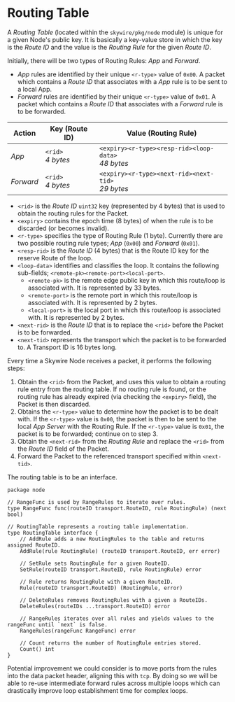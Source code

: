 # Routing Table

A *Routing Table* (located within the `skywire/pkg/node` module) is unique for a given Node's public key. It is basically a key-value store in which the key is the *Route ID* and the value is the *Routing Rule* for the given *Route ID*.

Initially, there will be two types of Routing Rules: *App* and *Forward*.

- *App* rules are identified by their unique `<r-type>` value of `0x00`. A packet which contains a *Route ID* that associates with a *App* rule is to be sent to a local App.
- *Forward* rules are identified by their unique `<r-type>` value of `0x01`. A packet which contains a *Route ID* that associates with a *Forward* rule is to be forwarded.

| Action | Key (Route ID) | Value (Routing Rule) |
| ------ | -------------- | -------------------- |
| *App* | `<rid>`<br>*4 bytes* | `<expiry><r-type><resp-rid><loop-data>`<br>*48 bytes* |
| *Forward* | `<rid>`<br>*4 bytes* | `<expiry><r-type><next-rid><next-tid>`<br>*29 bytes* |

- `<rid>` is the *Route ID* `uint32` key (represented by 4 bytes) that is used to obtain the routing rules for the Packet.
- `<expiry>` contains the epoch time (8 bytes) of when the rule is to be discarded (or becomes invalid).
- `<r-type>` specifies the type of Routing Rule (1 byte). Currently there are two possible routing rule types; *App* (`0x00`) and *Forward* (`0x01`).
- `<resp-rid>` is the *Route ID* (4 bytes) that is the Route ID key for the reserve Route of the loop.
- `<loop-data>` identifies and classifies the loop. It contains the following sub-fields; `<remote-pk><remote-port><local-port>`.
    - `<remote-pk>` is the remote edge public key in which this route/loop is associated with. It is represented by 33 bytes.
    - `<remote-port>` is the remote port in which this route/loop is associated with. It is represented by 2 bytes.
    - `<local-port>` is the local port in which this route/loop is associated with. It is represented by 2 bytes.
- `<next-rid>` is the *Route ID* that is to replace the `<rid>` before the Packet is to be forwarded.
- `<next-tid>` represents the transport which the packet is to be forwarded to. A Transport ID is 16 bytes long.

Every time a Skywire Node receives a packet, it performs the following steps:

1. Obtain the `<rid>` from the Packet, and uses this value to obtain a routing rule entry from the routing table. If no routing rule is found, or the routing rule has already expired (via checking the `<expiry>` field), the Packet is then discarded.
2. Obtains the `<r-type>` value to determine how the packet is to be dealt with. If the `<r-type>` value is `0x00`, the packet is then to be sent to the local *App Server* with the Routing Rule. If the `<r-type>` value is `0x01`, the packet is to be forwarded; continue on to step 3.
3. Obtain the `<next-rid>` from the *Routing Rule* and replace the `<rid>` from the *Route ID* field of the Packet.
4. Forward the Packet to the referenced transport specified within `<next-tid>`.

The routing table is to be an interface.

```golang
package node

// RangeFunc is used by RangeRules to iterate over rules.
type RangeFunc func(routeID transport.RouteID, rule RoutingRule) (next bool)

// RoutingTable represents a routing table implementation.
type RoutingTable interface {
	// AddRule adds a new RoutingRules to the table and returns assigned RouteID.
	AddRule(rule RoutingRule) (routeID transport.RouteID, err error)

	// SetRule sets RoutingRule for a given RouteID.
	SetRule(routeID transport.RouteID, rule RoutingRule) error

	// Rule returns RoutingRule with a given RouteID.
	Rule(routeID transport.RouteID) (RoutingRule, error)

	// DeleteRules removes RoutingRules with a given a RouteIDs.
	DeleteRules(routeIDs ...transport.RouteID) error

	// RangeRules iterates over all rules and yields values to the rangeFunc until `next` is false.
	RangeRules(rangeFunc RangeFunc) error

	// Count returns the number of RoutingRule entries stored.
	Count() int
}
```

Potential improvement we could consider is to move ports from the rules into the data packet header, aligning this with `tcp`. By doing so we will be able to re-use intermediate forward rules across multiple loops which can drastically improve loop establishment time for complex loops.
